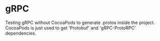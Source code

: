# gRPC
Testing gRPC without CocoaPods to generate .protos inside the project. CocoaPods is just used to get 'Protobuf' and 'gRPC-ProtoRPC' dependencies.
